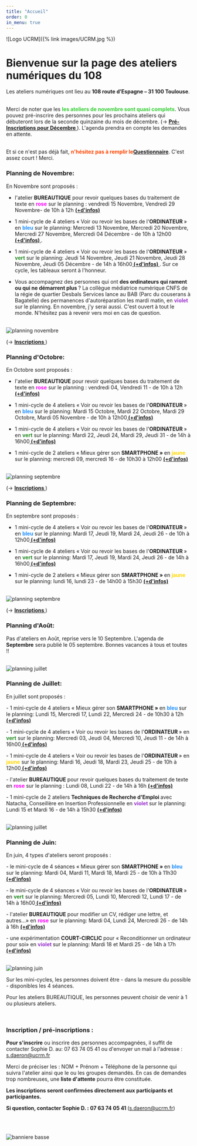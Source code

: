 ```yaml
---
title: "Accueil"
order: 0
in_menu: true
---
```

![Logo UCRM]({% link images/UCRM.jpg %})
<h1>Bienvenue sur la page des ateliers numériques du 108</h1>

Les ateliers numériques ont lieu au **108 route d’Espagne – 31 100 Toulouse**. 
<p>
<br/>
Merci de noter que les <span style="color:LimeGreen"><b>les ateliers de novembre sont quasi complets</b></span>. Vous pouvez pré-inscrire des personnes pour les prochains ateliers qui débuteront lors de la seconde quinzaine du mois de décembre. (-> <span style="color:Tomato"> <b> <a href="#inscriptions"> Pré-Inscriptions pour Décembre </a></b></span>). L'agenda prendra en compte les demandes en attente. 
<p>
<br/>
Et si ce n'est pas déjà fait, <span style="color:OrangeRed"><b>n'hésitez pas à remplir le<a href="https://framaforms.org/ateliers-numeriques-1730027871">Questionnaire</a></b></span>. C'est assez court ! Merci.


<h3>Planning de Novembre: </h3>

En Novembre sont proposés : <p>
- l'atelier <b>BUREAUTIQUE</b> pour revoir quelques bases du traitement de texte en <b><span style="color:Fuchsia ">rose</span></b> sur le planning : vendredi 15 Novembre, Vendredi 29 Novembre- de 10h à 12h <b><a href="https://sofi-ucrm.github.io/ucrm-mednum/permanences.html#cv_lettre"> (+d'infos) </a></b><p>
- 1 mini-cycle de 4 ateliers « Voir ou revoir les bases de l'<b>ORDINATEUR </b>» en <b><span style="color:DodgerBlue">bleu</span></b> sur le planning: Mercredi 13 Novembre, Mercredi 20 Novembre, Mercredi 27 Novembre, Mercredi 04 Décembre - de 10h à 12h00<b><a href="https://sofi-ucrm.github.io/ucrm-mednum/mini-cycles#ordinateur"> (+d'infos) </a></b>.<p>
- 1 mini-cycle de 4 ateliers « Voir ou revoir les bases de l'<b>ORDINATEUR </b>» <b><span style="color:ForestGreen">vert</span></b> sur le planning: Jeudi 14 Novembre, Jeudi 21 Novembre, Jeudi 28 Novembre, Jeudi 05 Décembre - de 14h à 16h00<b><a href="https://sofi-ucrm.github.io/ucrm-mednum/mini-cycles#ordinateur"> (+d'infos) </a></b>. Sur ce cycle, les tableaux seront à l'honneur.<p>
- Vous accompagnez des personnes qui ont <b>des ordinateurs qui rament ou qui ne démarrent plus </b> ? La collègue médiatrice numérique CNFS de la régie de quartier Desbals Services lance au BAB (Parc du couserans à Bagatelle) des permanences d'autoréparation les mardi matin, en <b><span style="color:DarkOrchid ">violet </span></b>sur le planning. En novembre, j'y serai aussi. C'est ouvert à tout le monde. N'hésitez pas à revenir vers moi en cas de question. <p>
<p>
<br>
<img alt="planning novembre" src="https://sofi-ucrm.github.io/ucrm-mednum/images/planningNovembre2.png"  />
<p>

(-> <span style="color:Tomato"> <b> <a href="#inscriptions"> Inscriptions </a></b></span>)

<h3>Planning d'Octobre: </h3>

En Octobre sont proposés : <p>
- l'atelier <b>BUREAUTIQUE</b> pour revoir quelques bases du traitement de texte en <b><span style="color:Fuchsia ">rose</span></b> sur le planning : vendredi 04, Vendredi 11 - de 10h à 12h <b><a href="https://sofi-ucrm.github.io/ucrm-mednum/permanences.html#cv_lettre"> (+d'infos) </a></b><p>
- 1 mini-cycle de 4 ateliers « Voir ou revoir les bases de l'<b>ORDINATEUR </b>» en <b><span style="color:DodgerBlue">bleu</span></b> sur le planning: Mardi 15 Octobre, Mardi 22 Octobre, Mardi 29 Octobre, Mardi 05 Novembre - de 10h à 12h00<b><a href="https://sofi-ucrm.github.io/ucrm-mednum/mini-cycles#ordinateur"> (+d'infos) </a></b><p>
- 1 mini-cycle de 4 ateliers « Voir ou revoir les bases de l'<b>ORDINATEUR </b>» en <b><span style="color:ForestGreen">vert</span></b> sur le planning: Mardi 22, Jeudi 24, Mardi 29, Jeudi 31 - de 14h à 16h00<b><a href="https://sofi-ucrm.github.io/ucrm-mednum/mini-cycles#ordinateur"> (+d'infos) </a></b><p>
- 1 mini-cycle de 2 ateliers « Mieux gérer son <b>SMARTPHONE » </b> en <b><span style="color:Gold ">jaune </span></b>sur le planning: mercredi 09, mercredi 16 - de 10h30 à 12h00 <b><a href="https://sofi-ucrm.github.io/ucrm-mednum/mini-cycles.html#smartphone"> (+d'infos) </a></b><p>
<p>
<br>
<img alt="planning septembre" src="https://sofi-ucrm.github.io/ucrm-mednum/images/planningOctobre.png"  />
<p>

(-> <span style="color:Tomato"> <b> <a href="#inscriptions"> Inscriptions </a></b></span>)
<h3>Planning de Septembre: </h3>

En septembre sont proposés : <p>
- 1 mini-cycle de 4 ateliers « Voir ou revoir les bases de l'<b>ORDINATEUR </b>» en <b><span style="color:DodgerBlue">bleu</span></b> sur le planning: Mardi 17, Jeudi 19, Mardi 24, Jeudi 26   - de 10h à 12h00<b><a href="https://sofi-ucrm.github.io/ucrm-mednum/mini-cycles#ordinateur"> (+d'infos) </a></b><p>
- 1 mini-cycle de 4 ateliers « Voir ou revoir les bases de l'<b>ORDINATEUR </b>» en <b><span style="color:ForestGreen">vert</span></b> sur le planning: Mardi 17, Jeudi 19, Mardi 24, Jeudi 26   - de 14h à 16h00<b><a href="https://sofi-ucrm.github.io/ucrm-mednum/mini-cycles#ordinateur"> (+d'infos) </a></b><p>
- 1 mini-cycle de 2 ateliers « Mieux gérer son <b>SMARTPHONE » </b> en <b><span style="color:Gold ">jaune </span></b>sur le planning:  lundi 16, lundi 23 - de 14h00 à 15h30 <b><a href="https://sofi-ucrm.github.io/ucrm-mednum/mini-cycles.html#smartphone"> (+d'infos) </a></b><p>
<p>
<br>
<img alt="planning septembre" src="https://sofi-ucrm.github.io/ucrm-mednum/images/PlanningSeptembre2024_V2.png"  />
<p>

(-> <span style="color:Tomato"> <b> <a href="#inscriptions"> Inscriptions </a></b></span>)

<h3>Planning d'Août: </h3>
Pas d'ateliers en Août, reprise vers le 10 Septembre. L'agenda de <b>Septembre</b> sera publié le 05 septembre. Bonnes vacances à tous et toutes !!

<p>
<br>
<img alt="planning juillet" src="https://sofi-ucrm.github.io/ucrm-mednum/images/Bretagne.jpg"  />
<p>
 
<h3>Planning de Juillet: </h3>
En juillet sont proposés : <p>
- 1 mini-cycle de 4 ateliers « Mieux gérer son <b>SMARTPHONE » </b> en <b><span style="color:DodgerBlue ">bleu </span></b>sur le planning:  Lundi 15, Mercredi 17, Lundi 22, Mercredi 24 - de 10h30 à 12h <b><a href="https://sofi-ucrm.github.io/ucrm-mednum/mini-cycles.html#smartphone"> (+d'infos) </a></b><p>
- 1 mini-cycle de 4 ateliers « Voir ou revoir les bases de l'<b>ORDINATEUR </b>» en <b><span style="color:ForestGreen">vert</span></b> sur le planning: Mercredi 03, Jeudi 04, Mercredi 10, Jeudi 11 - de 14h à 16h00<b><a href="https://sofi-ucrm.github.io/ucrm-mednum/mini-cycles#ordinateur"> (+d'infos) </a></b><p>
- 1 mini-cycle de 4 ateliers « Voir ou revoir les bases de l'<b>ORDINATEUR </b>» en <b><span style="color:Gold">jaune</span></b> sur le planning: Mardi 16, Jeudi 18, Mardi 23, Jeudi 25   - de 10h à 12h00<b><a href="https://sofi-ucrm.github.io/ucrm-mednum/mini-cycles#ordinateur"> (+d'infos) </a></b><p>
- l'atelier <b>BUREAUTIQUE</b> pour revoir quelques bases du traitement de texte en <b><span style="color:Fuchsia ">rose</span></b> sur le planning : Lundi 08, Lundi 22 - de 14h à 16h <b><a href="https://sofi-ucrm.github.io/ucrm-mednum/permanences.html#cv_lettre"> (+d'infos) </a></b><p>
- 1 mini-cycle de 2 ateliers <b> Techniques de Recherche d'Emploi </b> avec Natacha, Conseillère en Insertion Professionnelle en <b><span style="color:DarkOrchid ">violet </span></b>sur le planning: Lundi 15 et Mardi 16 - de 14h à 15h30 <b><a href="https://sofi-ucrm.github.io/ucrm-mednum/mini-cycles#tre"> (+d'infos) </a></b><p>
<p>
<br>
<img alt="planning juillet" src="https://sofi-ucrm.github.io/ucrm-mednum/images/planningJuillet2024_V2.png"  />
<p>

<h3>Planning de Juin: </h3>
En juin, 4 types d'ateliers seront proposés : <p>
- le mini-cycle de 4 séances « Mieux gérer son <b>SMARTPHONE » </b> en <b><span style="color:DodgerBlue ">bleu </span></b>sur le planning:  Mardi 04, Mardi 11, Mardi 18, Mardi 25 - de 10h à 11h30 <b><a href="https://sofi-ucrm.github.io/ucrm-mednum/mini-cycles.html#smartphone"> (+d'infos) </a></b><p>
- le mini-cycle de 4 séances « Voir ou revoir les bases de l'<b>ORDINATEUR </b>» en <b><span style="color:ForestGreen">vert</span></b> sur le planning: Mercredi 05, Lundi 10, Mercredi 12, Lundi 17 - de 14h à 16h00<b><a href="https://sofi-ucrm.github.io/ucrm-mednum/mini-cycles#ordinateur"> (+d'infos) </a></b><p>
- l'atelier <b>BUREAUTIQUE</b> pour modifier un CV, rédiger une lettre, et autres...»  en <b><span style="color:Fuchsia ">rose</span></b> sur le planning: Mardi 04, Lundi 24, Mercredi 26 - de 14h à 16h <b><a href="https://sofi-ucrm.github.io/ucrm-mednum/permanences.html#cv_lettre"> (+d'infos) </a></b><p>
- une expérimentation <b>COURT-CIRCLIC </b> pour « Reconditionner un ordinateur pour soi» en <b><span style="color:DarkOrchid ">violet </span></b>sur le planning: Mardi 18 et Mardi 25 - de 14h à 17h <b><a href="https://sofi-ucrm.github.io/ucrm-mednum/mini-cycles#zeroeuros"> (+d'infos) </a></b><p>
<p>
<br>
<img alt="planning juin" src="https://sofi-ucrm.github.io/ucrm-mednum/images/planningjuin2024.png"  />
<p>

Sur les mini-cycles, les personnes doivent être - dans la mesure du possible - disponibles les 4 séances.<p>
Pour les ateliers BUREAUTIQUE, les personnes peuvent choisir de venir à 1 ou plusieurs ateliers. <p>
<p>


<div id="inscriptions">
 	&nbsp;
</div>
<h3>Inscription / pré-inscriptions : </h3>
<b>Pour s'inscrire</b> ou inscrire des personnes accompagnées, il suffit de contacter Sophie D. au: 07 63 74 05 41 ou d'envoyer un mail à l'adresse : <a href="mailto:s.daeron@ucrm.fr">s.daeron@ucrm.fr</a> <p>

Merci de préciser les : NOM + Prénom + Téléphone de la personne qui suivra l'atelier ainsi que le ou les groupes demandés. En cas de demandes trop nombreuses, une <b>liste d'attente</b> pourra être constituée. 

<b>Les inscriptions seront confirmées directement aux participants et participantes. </b><p>
<b>Si question, contacter Sophie D. : 07 63 74 05 41 </b>(<a href="mailto:s.daeron@ucrm.fr">s.daeron@ucrm.fr</a>)<p>
<br/>
<br/>

<img alt="banniere basse" src="https://sofi-ucrm.github.io/ucrm-mednum/images/banière basse avec UCRM.png"  /><p> 
